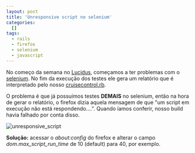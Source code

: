 ```yaml
--- 
layout: post
title: 'Unresponsive script no selenium'
categories: 
  []
tags:
  - rails
  - firefox
  - selenium
  - javascript
---
```



No começo da semana no [Lucidus][lucidus], começamos a ter problemas com o [selenium][]. No fim da execução dos testes ele gera um relatório que é interpretado pelo nosso [cruisecontrol.rb][].

O problema é que já possuímos testes **DEMAIS** no selenium, então na hora de gerar o relatório, o firefox dizia aquela mensagem de que "um script em execução não está respondendo....". Quando íamos conferir, nosso build havia falhado por conta disso.

![unresponsive_script](http://mergulhao.info/assets/images/2008/7/11/unresponsive_script.png)

**Solução:** acessar o _about:config_ do firefox e alterar o campo _dom.max\_script\_run\_time_ de 10 (default) para 40, por exemplo.

[lucidus]: http://www.rioonrails.com.br/speeches/projeto-lucidus
[selenium]: http://selenium-on-rails.openqa.org/
[cruisecontrol.rb]: http://cruisecontrolrb.thoughtworks.com/

